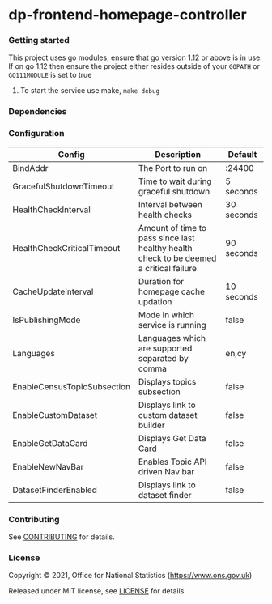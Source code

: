 dp-frontend-homepage-controller
================

### Getting started

This project uses go modules, ensure that go version 1.12 or above is in use.
If on go 1.12 then ensure the project either resides outside of your `GOPATH` or `GO111MODULE` is set to true

1. To start the service use make, `make debug`

### Dependencies


### Configuration

| Config                      | Description                                                                            | Default    |
|-----------------------------|----------------------------------------------------------------------------------------| -----------|
| BindAddr                    | The Port to run on                                                                     | :24400     |
| GracefulShutdownTimeout     | Time to wait during graceful shutdown                                                  | 5 seconds  |
| HealthCheckInterval         | Interval between health checks                                                         | 30 seconds |
| HealthCheckCriticalTimeout  | Amount of time to pass since last healthy health check to be deemed a critical failure | 90 seconds |
| CacheUpdateInterval         | Duration for homepage cache updation                                                   | 10 seconds |
| IsPublishingMode            | Mode in which service is running                                                       | false      |
| Languages                   | Languages which are supported separated by comma                                       | en,cy      |
| EnableCensusTopicSubsection | Displays topics subsection                                                             | false      |
| EnableCustomDataset         | Displays link to custom dataset builder                                                | false      |
| EnableGetDataCard           | Displays Get Data Card                                                                 | false      |
| EnableNewNavBar             | Enables Topic API driven Nav bar                                                       | false      |
| DatasetFinderEnabled        | Displays link to dataset finder                                                        | false      |

### Contributing

See [CONTRIBUTING](CONTRIBUTING.md) for details.

### License

Copyright © 2021, Office for National Statistics (https://www.ons.gov.uk)

Released under MIT license, see [LICENSE](LICENSE.md) for details.
